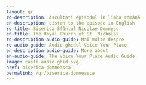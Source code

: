 ```yaml
---
layout: qr
ro-description: Ascultați episodul în limba română
en-description: Listen to the episode in English
ro-title: Biserica Sfântul Nicolae Domnesc
en-title: The Royal Church of St. Nicholas
ro-description-audio-guide: Mai multe despre
ro-audio-guide: Audio ghidul Voice Your Place
en-description-audio-guide: More about
en-audio-guide: The Voice Your Place Audio Guide
image: casti-audio-ghid.svg
href: biserica-domneasca
permalink: /qr/biserica-domneasca
---
```

